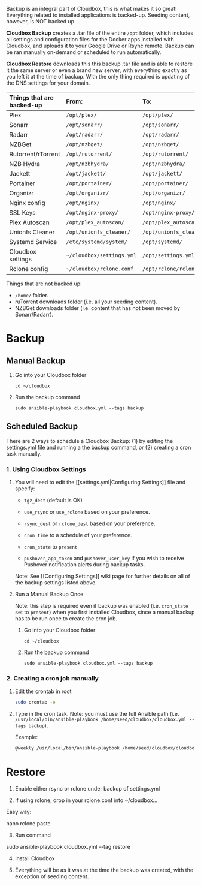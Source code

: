 Backup is an integral part of Cloudbox, this is what makes it so great! Everything related to installed applications is backed-up. Seeding content, however, is NOT backed up.

**Cloudbox Backup** creates a .tar file of the entire `/opt` folder, which includes all settings and configuration files for the Docker apps installed with Cloudbox, and uploads it to your Google Drive or Rsync remote. Backup can be ran manually on-demand or scheduled to run automatically.

**Cloudbox Restore** downloads this this backup .tar file and is able to restore it the same server or even a brand new server, with everything exactly as you left it at the time of backup. With the only thing required is updating of the DNS settings for your domain.


| Things that are backed-up | From:                     | To:                      |
|:------------------------- |:------------------------- |:------------------------ |
| Plex                      | `/opt/plex/`              | `/opt/plex/`             |
| Sonarr                    | `/opt/sonarr/`            | `/opt/sonarr/`           |
| Radarr                    | `/opt/radarr/`            | `/opt/radarr/`           |
| NZBGet                    | `/opt/nzbget/`            | `/opt/nzbget/`           |
| Rutorrent/rTorrent        | `/opt/rutorrent/`         | `/opt/rutorrent/`        |
| NZB Hydra                 | `/opt/nzbhydra/`          | `/opt/nzbhydra/`         |
| Jackett                   | `/opt/jackett/`           | `/opt/jackett/`          |
| Portainer                 | `/opt/portainer/`         | `/opt/portainer/`        |
| Organizr                  | `/opt/organizr/`          | `/opt/organizr/`         |
| Nginx config              | `/opt/nginx/`             | `/opt/nginx/`            |
| SSL Keys                  | `/opt/nginx-proxy/`       | `/opt/nginx-proxy/`      |
| Plex Autoscan             | `/opt/plex_autoscan/`     | `/opt/plex_autoscan/`    |
| Unionfs Cleaner           | `/opt/unionfs_cleaner/`   | `/opt/unionfs_cleaner/`  |
| Systemd Service           | `/etc/systemd/system/`    | `/opt/systemd/`          |
| Cloudbox settings         | `~/cloudbox/settings.yml` | `/opt/settings.yml`      |
| Rclone config             | `~/cloudbox/rclone.conf`  | `/opt/rclone/rclone.conf`| 

   


Things that are not backed up:
* `/home/` folder.
* ruTorrent downloads folder (i.e. all your seeding content).
* NZBGet downloads folder (i.e. content that has not been moved by Sonarr/Radarr).



# Backup

## Manual Backup

1. Go into your Cloudbox folder 
 
   ```shell
   cd ~/cloudbox 
   ```

2. Run the backup command

   ```shell
   sudo ansible-playbook cloudbox.yml --tags backup
   ```

## Scheduled Backup

There are 2 ways to schedule a Cloudbox Backup: (1) by editing the settings.yml file and running a the backup command, or (2) creating a cron task manually.

### 1. Using Cloudbox Settings

1. You will need to edit the [[settings.yml|Configuring Settings]] file and specify:

   - `tgz_dest` (default is OK)

   - `use_rsync` or `use_rclone` based on your preference.

   - `rsync_dest` or `rclone_dest` based on your preference.

   - `cron_time` to a schedule of your preference.

   - `cron_state` to `present`

   -  `pushover_app_token` and `pushover_user_key` if you wish to receive Pushover notification alerts during backup tasks.


   Note: See [[Configuring Settings]] wiki page for further details on all of the backup settings listed above. 


2. Run a Manual Backup Once

   Note: this step is required even if backup was enabled (i.e. `cron_state` set to `present`) when you first installed Cloudbox, since a manual backup has to be run once to create the cron job.


   1. Go into your Cloudbox folder 
 
      ```shell
      cd ~/cloudbox 
      ```

   2. Run the backup command

      ```shell
      sudo ansible-playbook cloudbox.yml --tags backup
      ```


### 2. Creating a cron job manually

1. Edit the crontab in root

   ```bash
   sudo crontab -e
   ```

2. Type in the cron task. Note: you must use the full Ansible path (i.e. `/usr/local/bin/ansible-playbook /home/seed/cloudbox/cloudbox.yml --tags backup`).

   Example: 

   ```bash
   @weekly /usr/local/bin/ansible-playbook /home/seed/cloudbox/cloudbox.yml --tags backup
   ```


# Restore

1. Enable either rsync or rclone under backup of settings.yml

2. If using rclone, drop in your rclone.conf into ~/cloudbox...

Easy way:

nano rclone
paste

3. Run command

sudo ansible-playbook cloudbox.yml --tag restore

4. Install Cloudbox

5. Everything will be as it was at the time the backup was created, with the exception of seeding content.